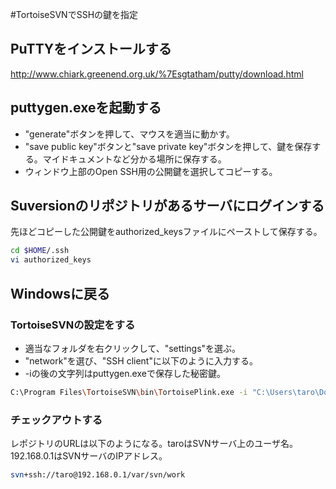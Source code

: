 ﻿#TortoiseSVNでSSHの鍵を指定

## PuTTYをインストールする
http://www.chiark.greenend.org.uk/%7Esgtatham/putty/download.html

## puttygen.exeを起動する

- "generate"ボタンを押して、マウスを適当に動かす。
- "save public key"ボタンと"save private key"ボタンを押して、鍵を保存する。マイドキュメントなど分かる場所に保存する。
- ウィンドウ上部のOpen SSH用の公開鍵を選択してコピーする。

## Suversionのリポジトリがあるサーバにログインする
先ほどコピーした公開鍵をauthorized_keysファイルにペーストして保存する。

```bash
cd $HOME/.ssh
vi authorized_keys
```

## Windowsに戻る
### TortoiseSVNの設定をする

- 適当なフォルダを右クリックして、"settings"を選ぶ。
- "network"を選び、"SSH client"に以下のように入力する。
- -iの後の文字列はputtygen.exeで保存した秘密鍵。

```bash
C:\Program Files\TortoiseSVN\bin\TortoisePlink.exe -i "C:\Users\taro\Documents\ssh\id_rsa.ppk"
```

### チェックアウトする
レポジトリのURLは以下のようになる。taroはSVNサーバ上のユーザ名。192.168.0.1はSVNサーバのIPアドレス。

```bash
svn+ssh://taro@192.168.0.1/var/svn/work
```
